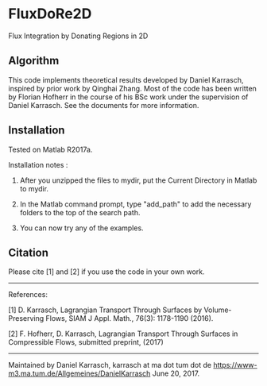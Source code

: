 # FluxDoRe2D
Flux Integration by Donating Regions in 2D

## Algorithm
This code implements theoretical results developed by Daniel Karrasch,
inspired by prior work by Qinghai Zhang. Most of the code has been 
written by Florian Hofherr in the course of his BSc work under the
supervision of Daniel Karrasch. See the documents for more information.

## Installation
Tested on Matlab R2017a.

Installation notes :

1. After you unzipped the files to mydir, put the Current Directory in Matlab to mydir.

2. In the Matlab command prompt, type "add_path" to add the necessary folders to the top of the search path.

3. You can now try any of the examples.

## Citation
Please cite [1] and [2] if you use the code in your own work.

----------------------------------------------------------------------------- 

References:

[1] D. Karrasch, Lagrangian Transport Through Surfaces by Volume-Preserving Flows,
    SIAM J Appl. Math., 76(3): 1178-1190 (2016). 

[2] F. Hofherr, D. Karrasch, Lagrangian Transport Through Surfaces in Compressible Flows,
    submitted preprint, (2017)

-----------------------------------------------------------------------------

Maintained by Daniel Karrasch,
karrasch at ma dot tum dot de
https://www-m3.ma.tum.de/Allgemeines/DanielKarrasch
June 20, 2017.
